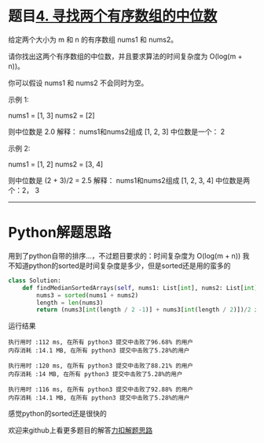 # 题目[4. 寻找两个有序数组的中位数](https://leetcode-cn.com/problems/median-of-two-sorted-arrays/)

给定两个大小为 m 和 n 的有序数组 nums1 和 nums2。

请你找出这两个有序数组的中位数，并且要求算法的时间复杂度为 O(log(m + n))。

你可以假设 nums1 和 nums2 不会同时为空。

示例 1:

nums1 = [1, 3]
nums2 = [2]

则中位数是 2.0
解释： nums1和nums2组成 [1, 2, 3] 中位数是一个： 2

示例 2:

nums1 = [1, 2]
nums2 = [3, 4]

则中位数是 (2 + 3)/2 = 2.5
解释： nums1和nums2组成 [1, 2, 3, 4] 中位数是两个：2， 3

*****

# Python解题思路

用到了python自带的排序...，不过题目要求的：时间复杂度为 O(log(m + n))
我不知道python的sorted是时间复杂度是多少，但是sorted还是用的蛮多的

```python
class Solution:
    def findMedianSortedArrays(self, nums1: List[int], nums2: List[int]) -> float:
        nums3 = sorted(nums1 + nums2)
        length = len(nums3)
        return (nums3[int(length / 2 -1)] + nums3[int(length / 2)])/2 if length % 2 == 0 else  nums3[int(length / 2)]
```

运行结果

```
执行用时 :112 ms, 在所有 python3 提交中击败了96.68% 的用户
内存消耗 :14.1 MB, 在所有 python3 提交中击败了5.28%的用户

执行用时 :120 ms, 在所有 python3 提交中击败了88.21% 的用户
内存消耗 :14 MB, 在所有 python3 提交中击败了5.28%的用户

执行用时 :116 ms, 在所有 python3 提交中击败了92.88% 的用户
内存消耗 :14.1 MB, 在所有 python3 提交中击败了5.28%的用户
```

感觉python的sorted还是很快的

欢迎来github上看更多题目的解答[力扣解题思路](https://github.com/WRAllen/LeetCode)